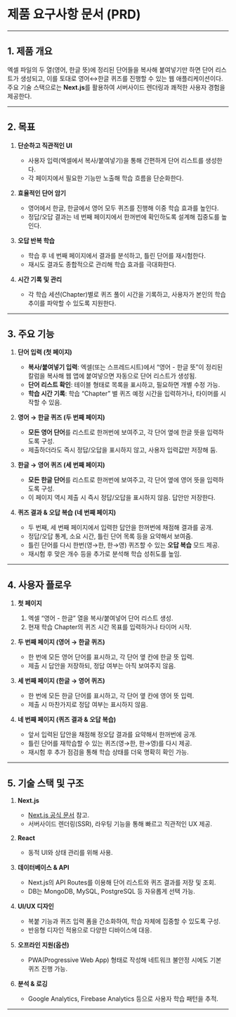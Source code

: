 # 제품 요구사항 문서 (PRD)

---

## 1. 제품 개요

엑셀 파일의 두 열(영어, 한글 뜻)에 정리된 단어들을 복사해 붙여넣기만 하면 단어 리스트가 생성되고, 이를 토대로 영어↔한글 퀴즈를 진행할 수 있는 웹 애플리케이션이다. 주요 기술 스택으로는 **Next.js**를 활용하여 서버사이드 렌더링과 쾌적한 사용자 경험을 제공한다.

---

## 2. 목표

1. **단순하고 직관적인 UI**  
   - 사용자 입력(엑셀에서 복사/붙여넣기)을 통해 간편하게 단어 리스트를 생성한다.  
   - 각 페이지에서 필요한 기능만 노출해 학습 흐름을 단순화한다.

2. **효율적인 단어 암기**  
   - 영어에서 한글, 한글에서 영어 모두 퀴즈를 진행해 이중 학습 효과를 높인다.  
   - 정답/오답 결과는 네 번째 페이지에서 한꺼번에 확인하도록 설계해 집중도를 높인다.

3. **오답 반복 학습**  
   - 학습 후 네 번째 페이지에서 결과를 분석하고, 틀린 단어를 재시험한다.  
   - 재시도 결과도 종합적으로 관리해 학습 효과를 극대화한다.

4. **시간 기록 및 관리**  
   - 각 학습 세션(Chapter)별로 퀴즈 풀이 시간을 기록하고, 사용자가 본인의 학습 추이를 파악할 수 있도록 지원한다.

---

## 3. 주요 기능

1. **단어 입력 (첫 페이지)**
   - **복사/붙여넣기 입력**: 엑셀(또는 스프레드시트)에서 “영어 - 한글 뜻”이 정리된 칼럼을 복사해 웹 앱에 붙여넣으면 자동으로 단어 리스트가 생성됨.
   - **단어 리스트 확인**: 테이블 형태로 목록을 표시하고, 필요하면 개별 수정 가능.
   - **학습 시간 기록**: 학습 “Chapter” 별 퀴즈 예정 시간을 입력하거나, 타이머를 시작할 수 있음.

2. **영어 → 한글 퀴즈 (두 번째 페이지)**
   - **모든 영어 단어**를 리스트로 한꺼번에 보여주고, 각 단어 옆에 한글 뜻을 입력하도록 구성.
   - 제출하더라도 즉시 정답/오답을 표시하지 않고, 사용자 입력값만 저장해 둠.

3. **한글 → 영어 퀴즈 (세 번째 페이지)**
   - **모든 한글 단어**를 리스트로 한꺼번에 보여주고, 각 단어 옆에 영어 뜻을 입력하도록 구성.
   - 이 페이지 역시 제출 시 즉시 정답/오답을 표시하지 않음. 답안만 저장한다.

4. **퀴즈 결과 & 오답 복습 (네 번째 페이지)**
   - 두 번째, 세 번째 페이지에서 입력한 답안을 한꺼번에 채점해 결과를 공개.
   - 정답/오답 통계, 소요 시간, 틀린 단어 목록 등을 요약해서 보여줌.
   - 틀린 단어를 다시 한번(영→한, 한→영) 퀴즈할 수 있는 **오답 복습** 모드 제공.
   - 재시험 후 맞은 개수 등을 추가로 분석해 학습 성취도를 높임.

---

## 4. 사용자 플로우

1. **첫 페이지**
   1. 엑셀 “영어 - 한글” 열을 복사/붙여넣어 단어 리스트 생성.
   2. 현재 학습 Chapter의 퀴즈 시간 목표를 입력하거나 타이머 시작.

2. **두 번째 페이지 (영어 → 한글 퀴즈)**
   - 한 번에 모든 영어 단어를 표시하고, 각 단어 옆 칸에 한글 뜻 입력.
   - 제출 시 답안을 저장하되, 정답 여부는 아직 보여주지 않음.

3. **세 번째 페이지 (한글 → 영어 퀴즈)**
   - 한 번에 모든 한글 단어를 표시하고, 각 단어 옆 칸에 영어 뜻 입력.
   - 제출 시 마찬가지로 정답 여부는 표시하지 않음.

4. **네 번째 페이지 (퀴즈 결과 & 오답 복습)**
   - 앞서 입력된 답안을 채점해 정오답 결과를 요약해서 한꺼번에 공개.
   - 틀린 단어를 재학습할 수 있는 퀴즈(영→한, 한→영)를 다시 제공.
   - 재시험 후 추가 점검을 통해 학습 상태를 더욱 명확히 확인 가능.

---

## 5. 기술 스택 및 구조

1. **Next.js**
   - [Next.js 공식 문서](https://nextjs.org/docs) 참고.
   - 서버사이드 렌더링(SSR), 라우팅 기능을 통해 빠르고 직관적인 UX 제공.

2. **React**
   - 동적 UI와 상태 관리를 위해 사용.

3. **데이터베이스 & API**
   - Next.js의 API Routes를 이용해 단어 리스트와 퀴즈 결과를 저장 및 조회.
   - DB는 MongoDB, MySQL, PostgreSQL 등 자유롭게 선택 가능.

4. **UI/UX 디자인**
   - 복붙 기능과 퀴즈 입력 폼을 간소화하여, 학습 자체에 집중할 수 있도록 구성.
   - 반응형 디자인 적용으로 다양한 디바이스에 대응.

5. **오프라인 지원(옵션)**
   - PWA(Progressive Web App) 형태로 작성해 네트워크 불안정 시에도 기본 퀴즈 진행 가능.

6. **분석 & 로깅**
   - Google Analytics, Firebase Analytics 등으로 사용자 학습 패턴을 추적.

---